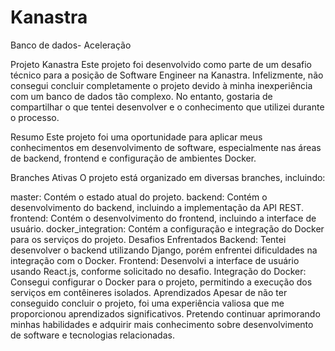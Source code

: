 # Kanastra
 Banco de dados- Aceleração

Projeto Kanastra
Este projeto foi desenvolvido como parte de um desafio técnico para a posição de Software Engineer na Kanastra. Infelizmente, não consegui concluir completamente o projeto devido à minha inexperiência com um banco de dados tão complexo. No entanto, gostaria de compartilhar o que tentei desenvolver e o conhecimento que utilizei durante o processo.

Resumo
Este projeto foi uma oportunidade para aplicar meus conhecimentos em desenvolvimento de software, especialmente nas áreas de backend, frontend e configuração de ambientes Docker.

Branches Ativas
O projeto está organizado em diversas branches, incluindo:

master: Contém o estado atual do projeto.
backend: Contém o desenvolvimento do backend, incluindo a implementação da API REST.
frontend: Contém o desenvolvimento do frontend, incluindo a interface de usuário.
docker_integration: Contém a configuração e integração do Docker para os serviços do projeto.
Desafios Enfrentados
Backend: Tentei desenvolver o backend utilizando Django, porém enfrentei dificuldades na integração com o Docker.
Frontend: Desenvolvi a interface de usuário usando React.js, conforme solicitado no desafio.
Integração do Docker: Consegui configurar o Docker para o projeto, permitindo a execução dos serviços em contêineres isolados.
Aprendizados
Apesar de não ter conseguido concluir o projeto, foi uma experiência valiosa que me proporcionou aprendizados significativos. Pretendo continuar aprimorando minhas habilidades e adquirir mais conhecimento sobre desenvolvimento de software e tecnologias relacionadas.
